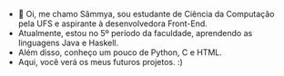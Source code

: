 - 👋 Oi, me chamo Sâmmya, sou estudante de Ciência da Computação pela UFS e aspirante à desenvolvedora Front-End.
- Atualmente, estou no 5º período da faculdade, aprendendo as linguagens Java e Haskell.
- Além disso, conheço um pouco de Python, C e HTML.
- Aqui, você verá os meus futuros projetos. :)
